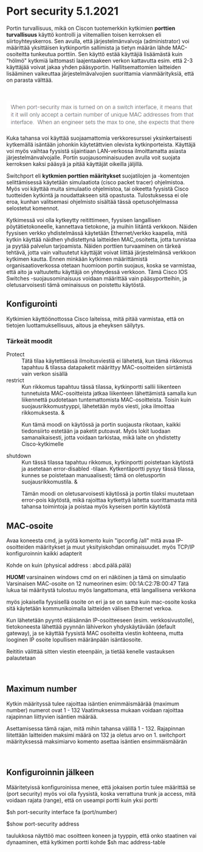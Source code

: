 <h1>Port security 5.1.2021</h1>

Portin turvallisuus, mikä on Ciscon tuotemerkkin kytkimien <b>porttien turvallisuus</b> käyttö kontrolli ja viitemallien toisen kerroksen eli siirtoyhteyskerros.
Sen avulla, että järjestelmänvalvoja (administrator) voi määrittää yksittäisen kytkinportin sallimista ja tietyn määrän lähde MAC-osoiteitta tunkeutua porttiin.
Sen käyttö estää käyttäjiä lisäämästä kuin "hölmö" kytkmiä laittomasti laajentaakeen verkon kattavutta esim. että 2-3 käyttäjää voivat jakaa yhden pääsyportin.
Hallitsemattomien laitteiden lisääminen vaikeuttaa järjestelmävalvojien suorittamia vianmäärityksiä, että on parasta välttää.

<br>

![Alt text](images/Cisco-portSecurity.PNG?raw=true "None")

Kuka tahansa voi käyttää suojaamattomia verkkoresurssei yksinkertaisesti kytkemällä isäntään johonkin käytetättvien olevista kytkinporteista. Käyttäjä voi myös vaihtaa fyysistä sijaintiaan LAN-verkossa ilmoittamatta asiasta järjestelmänvalvojalle. Portin suojausominaisuuden avulla voit suojata kerroksen kaksi pääsyä ja pitää käyttäjät oikeilla jäljillä.

Switchport eli <b> kytkmien porttien määritykset </b> suojatilojen ja -komentojen selittämisessä käytetään simulaatiota (cisco packet tracer) ohjelmistoa. Myös voi käyttää muita simulaatio ohjelmistoa, tai oikeetta fyysistä Cisco tuotteiden kytkintä ja noudattakseen sitä opastusta. Tulostuksessa ei ole eroa, kunhan valitsemasi ohjelmisto sisältää tässä opetusohjelmassa selostetut komennot.

Kytkimessä voi olla kytkeytty reitittimeen, fyysisen langallisen pöytätietokoneelle, kannettava tietokone, ja muihin liitäntä verkkoon. Näiden fyysisen verkko yhdistelmässä käytetään Ethernet/verkko kaapelia, mitä kytkin käyttää näidhen yhdistettynä laitteiden MAC_osoitetta, jotta tunnistaa ja pyytää palvelun tarjoamista. Näiden porttien turvaaminen on tärkeä tehtävä, jotta vain valtuutetut käyttäjät voivat liittää järjestelmänsä verkkoon kytkimen kautta. Ennen minkään kytkimen määrittämistä organisaatioverkossa otetaan huomioon portin suojaus, koska se varmistaa, että aito ja valtuutettu käyttäjä on yhteydessä verkkoon. Tämä Cisco IOS Switches -suojausominaisuus voidaan määrittää vain pääsyportteihin, ja oletusarvoisesti tämä ominaisuus on poistettu käytöstä. 

<h2>Konfigurointi </h2>

Kytkimien käyttöönottossa Cisco laiteissa, mitä pitää varmistaa, että on tietojen luottamuksellisuus, aitous ja eheyksen säilytys.

<h3>Tärkeät moodit</h3>

<dl>
  <dt>Protect</dt>
    <dd>Tätä tilaa käytettäessä ilmoitusviestiä ei lähetetä, kun tämä rikkomus tapahtuu & tilassa datapaketit määrittyy MAC-osoitteiden siirtämistä vain verkon sisällä</dd>
    
  <dt>restrict</dt>
    <dd>Kun rikkomus tapahtuu tässä tilassa, kytkinportti sallii liikenteen tunnetuista MAC-osoitteista 
jatkaa liikenteen lähettämistä samalla kun liikennettä pudotetaan tuntemattomista MAC-osoitteista. 
Toisin kuin suojausrikkomustyyppi, lähetetään myös viesti, joka ilmoittaa rikkomuksesta. &
      
 Kun tämä moodi on käytössä ja portin suojausta rikotaan, kaikki tiedonsiirto estetään ja paketit putoavat. 
Myös lokit luodaan samanaikaisesti, jotta voidaan tarkistaa, mikä laite on yhdistetty Cisco-kytkimelle</dd>
    
  <dt>shutdown</dt>
    <dd>Kun tässä tilassa tapahtuu rikkomus, kytkinportti poistetaan käytöstä ja asetetaan error-disabled -tilaan. 
Kytkentäportti pysyy tässä tilassa, kunnes se poistetaan manuaalisesti; tämä on oletusportin suojausrikkomustila. & 
      
Tämän moodi on oletusarvoisesti käytössä ja portin tilaksi muutetaan error-pois käytöstä, 
mikä rajoittaa kytkettyä laitetta suorittamasta mitä tahansa toimintoja ja poistaa myös kyseisen portin käytöstä</dd>
</dl>

<h2>MAC-osoite</h2>

Avaa koneesta cmd, ja syötä komento kuin "ipconfig /all"
mitä avaa IP-osoitteiden määritykset ja muut yksityiskohdan ominaisuudet.
myös TCP/IP konfiguroinnin kaikki adapterit

Kohde on kuin (physical address : abcd.pälä.pälä)

<b> HUOM! </b> varsinainen windows cmd on eri näköinen ja tämä on simulaatio
Varsinaisen MAC-osoite on 12 numeorinen esim: 00:1A:C2:7B:00:47
Tätä lukua tai määritystä tulostuu myös langattomana, että langallisena verkkona

myös jokaisella fyysisellä osoite on eri ja se on sama kuin mac-osoite koska sitä käytetään kommunikoimalla laitteiden välisen Ethernet verkoa.

Kun lähetetään pyyntö etäisännän IP-osoitteeseen (esim. verkkosivustolle), tietokoneesta lähettää pyynnän lähiverkon yhdyskäytävään (default gateway),
ja se käyttää fyysistä MAC osoiteitta viestin kohteena, mutta looginen IP osoite lopullisen määränpään isäntäosoite. 

Reititin välittää sitten viestin eteenpäin, ja tietää kenelle vastauksen palautetaan
 
<br>

<h2>Maximum number </h2>

Kytkin määrityssä tulee rajoittaa isäntien enimmäismäärää (maximum number)
numerot ovat 1 - 132
Vaatimuksessa mukaan voidaan rajoittaa rajapinnan liittyvien isäntien määrää.

Asettamisessa tämä rajan, mitä mihin tahansa välillä 1 - 132.
Rajapinnan liitettään laitteiden maksimi määrä on 132 ja oletus arvo on 1.
switchport määrityksessä maksimiarvo komento asettaa isäntien ensimmäismäärän

<br>

<h2>Konfiguroinnin jälkeen</h2>

Määritetyissä konfiguroinissa menee, että jokaisen portin tulee määrittää se (port security)
myös voi olla fyysistä, koska verrattuna trunk ja access,
mitä voidaan rajata (range), että on useampi portti kuin yksi portti


$sh port-security interface fa (port/number)

$show port-security address

taulukkosa näyttöö mac osoitteen koneen ja tyyppin, että onko staatinen vai dynaaminen, että kytkimen portti kohde
$sh mac address-table
